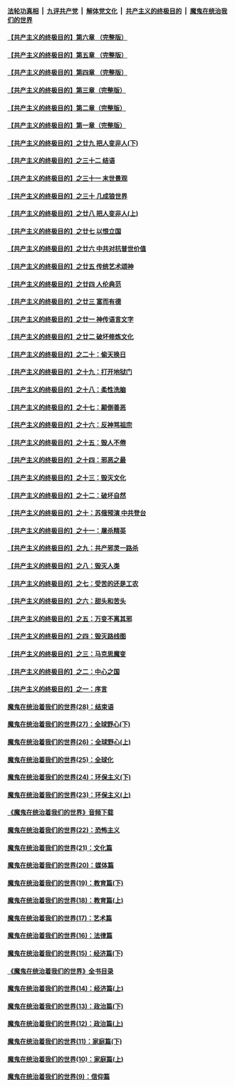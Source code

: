 ####  [法轮功真相](../../../../basic/blob/master/README.md?t=05111401) &nbsp;|&nbsp; [九评共产党](../../../../9ping.md/blob/master/README.md?t=05111401) &nbsp;|&nbsp; [解体党文化](../../../../jtdwh.md/blob/master/README.md?t=05111401)  &nbsp;|&nbsp; [共产主义的终极目的](../../../../gczydzjmd.md/blob/master/README.md?t=05111401) &nbsp;|&nbsp; [魔鬼在统治我们的世界](../../../../mgztzwmdsj.md/blob/master/README.md?t=05111401) 

#### [【共产主义的终极目的】第六章 （完整版）](../pages/nsc422/n11428913.md?t=05111401) 

#### [【共产主义的终极目的】第五章 （完整版）](../pages/nsc422/n11428912.md?t=05111401) 

#### [【共产主义的终极目的】第四章 （完整版）](../pages/nsc422/n11428907.md?t=05111401) 

#### [【共产主义的终极目的】第三章（完整版）](../pages/nsc422/n11428848.md?t=05111401) 

#### [【共产主义的终极目的】第二章（完整版）](../pages/nsc422/n11428831.md?t=05111401) 

#### [【共产主义的终极目的】第一章（完整版）](../pages/nsc422/n11417651.md?t=05111401) 

#### [【共产主义的终极目的】之廿九 把人变非人(下)](../pages/nsc422/n11344140.md?t=05111401) 

#### [【共产主义的终极目的】之三十二 结语](../pages/nsc422/n11360535.md?t=05111401) 

#### [【共产主义的终极目的】之三十一 末世景观](../pages/nsc422/n11351129.md?t=05111401) 

#### [【共产主义的终极目的】之三十 几成狼世界](../pages/nsc422/n11348280.md?t=05111401) 

#### [【共产主义的终极目的】之廿八 把人变非人(上)](../pages/nsc422/n11340492.md?t=05111401) 

#### [【共产主义的终极目的】之廿七 以恨立国](../pages/nsc422/n11336944.md?t=05111401) 

#### [【共产主义的终极目的】之廿六 中共对抗普世价值](../pages/nsc422/n11324785.md?t=05111401) 

#### [【共产主义的终极目的】之廿五 传统艺术颂神](../pages/nsc422/n11296396.md?t=05111401) 

#### [【共产主义的终极目的】之廿四 人伦典范](../pages/nsc422/n11296397.md?t=05111401) 

#### [【共产主义的终极目的】之廿三 富而有德](../pages/nsc422/n11283598.md?t=05111401) 

#### [【共产主义的终极目的】之廿一 神传语言文字](../pages/nsc422/n11263265.md?t=05111401) 

#### [【共产主义的终极目的】之廿二 破坏修炼文化](../pages/nsc422/n11245728.md?t=05111401) 

#### [【共产主义的终极目的】之二十：偷天换日](../pages/nsc422/n11238846.md?t=05111401) 

#### [【共产主义的终极目的】之十九：打开地狱门](../pages/nsc422/n11206376.md?t=05111401) 

#### [【共产主义的终极目的】之十八：柔性洗脑](../pages/nsc422/n11199994.md?t=05111401) 

#### [【共产主义的终极目的】之十七：颠倒善恶](../pages/nsc422/n11179782.md?t=05111401) 

#### [【共产主义的终极目的】之十六：反神骂祖宗](../pages/nsc422/n11166798.md?t=05111401) 

#### [【共产主义的终极目的】之十五：毁人不倦](../pages/nsc422/n11166792.md?t=05111401) 

#### [【共产主义的终极目的】之十四：邪恶之最](../pages/nsc422/n11150249.md?t=05111401) 

#### [【共产主义的终极目的】之十三：毁灭文化](../pages/nsc422/n11135227.md?t=05111401) 

#### [【共产主义的终极目的】之十二：破坏自然](../pages/nsc422/n11135214.md?t=05111401) 

#### [【共产主义的终极目的】之十：苏俄预演 中共登台](../pages/nsc422/n11118424.md?t=05111401) 

#### [【共产主义的终极目的】之十一：屠杀精英](../pages/nsc422/n11118442.md?t=05111401) 

#### [【共产主义的终极目的】之九：共产邪灵一路杀](../pages/nsc422/n11114139.md?t=05111401) 

#### [【共产主义的终极目的】之八：毁灭人类](../pages/nsc422/n11108503.md?t=05111401) 

#### [【共产主义的终极目的】之七：受苦的还是工农](../pages/nsc422/n11101809.md?t=05111401) 

#### [【共产主义的终极目的】之六：甜头和苦头](../pages/nsc422/n11096971.md?t=05111401) 

#### [【共产主义的终极目的】之五：万变不离其邪](../pages/nsc422/n11091285.md?t=05111401) 

#### [【共产主义的终极目的】之四：毁灭路线图](../pages/nsc422/n11086284.md?t=05111401) 

#### [【共产主义的终极目的】之三：马克思魔变](../pages/nsc422/n11061941.md?t=05111401) 

#### [【共产主义的终极目的】之二：中心之国](../pages/nsc422/n11047728.md?t=05111401) 

#### [【共产主义的终极目的】之一：序言](../pages/nsc422/n11086077.md?t=05111401) 

#### [魔鬼在统治着我们的世界(28)：结束语](../pages/nsc422/n10936246.md?t=05111401) 

#### [魔鬼在统治着我们的世界(27)：全球野心(下)](../pages/nsc422/n10928319.md?t=05111401) 

#### [魔鬼在统治着我们的世界(26)：全球野心(上)](../pages/nsc422/n10900318.md?t=05111401) 

#### [魔鬼在统治着我们的世界(25)：全球化](../pages/nsc422/n10788205.md?t=05111401) 

#### [魔鬼在统治着我们的世界(24)：环保主义(下)](../pages/nsc422/n10695307.md?t=05111401) 

#### [魔鬼在统治着我们的世界(23)：环保主义(上)](../pages/nsc422/n10688613.md?t=05111401) 

#### [《魔鬼在统治着我们的世界》音频下载](../pages/nsc422/n10635553.md?t=05111401) 

#### [魔鬼在统治着我们的世界(22)：恐怖主义](../pages/nsc422/n10614727.md?t=05111401) 

#### [魔鬼在统治着我们的世界(21)：文化篇](../pages/nsc422/n10597706.md?t=05111401) 

#### [魔鬼在统治着我们的世界(20)：媒体篇](../pages/nsc422/n10586579.md?t=05111401) 

#### [魔鬼在统治着我们的世界(19)：教育篇(下)](../pages/nsc422/n10564808.md?t=05111401) 

#### [魔鬼在统治着我们的世界(18)：教育篇(上)](../pages/nsc422/n10526970.md?t=05111401) 

#### [魔鬼在统治着我们的世界(17)：艺术篇](../pages/nsc422/n10499093.md?t=05111401) 

#### [魔鬼在统治着我们的世界(16)：法律篇](../pages/nsc422/n10485969.md?t=05111401) 

#### [魔鬼在统治着我们的世界(15)：经济篇(下)](../pages/nsc422/n10469975.md?t=05111401) 

#### [《魔鬼在统治着我们的世界》全书目录](../pages/nsc422/n10464261.md?t=05111401) 

#### [魔鬼在统治着我们的世界(14)：经济篇(上)](../pages/nsc422/n10457370.md?t=05111401) 

#### [魔鬼在统治着我们的世界(13)：政治篇(下)](../pages/nsc422/n10448270.md?t=05111401) 

#### [魔鬼在统治着我们的世界(12)：政治篇(上)](../pages/nsc422/n10444576.md?t=05111401) 

#### [魔鬼在统治着我们的世界(11)：家庭篇(下)](../pages/nsc422/n10440961.md?t=05111401) 

#### [魔鬼在统治着我们的世界(10)：家庭篇(上)](../pages/nsc422/n10435448.md?t=05111401) 

#### [魔鬼在统治着我们的世界(9)：信仰篇](../pages/nsc422/n10432159.md?t=05111401) 

